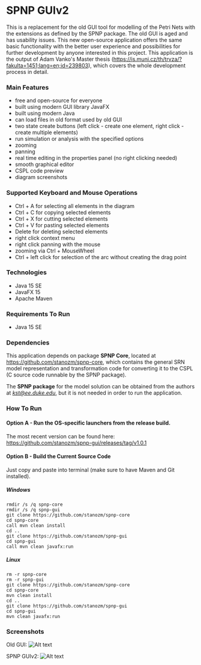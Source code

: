 # SPNP GUIv2

This is a replacement for the old GUI tool for modelling of the Petri Nets with the extensions as defined by the SPNP package. The old GUI is aged and has usability issues. This new open-source application offers the same basic functionality with the better user experience and possibilities for further development by anyone interested in this project. This application is the output of Adam Vanko's Master thesis (https://is.muni.cz/th/trvza/?fakulta=1451;lang=en;id=239803), which covers the whole development process in detail.

### Main Features

- free and open-source for everyone
- built using modern GUI library JavaFX
- built using modern Java
- can load files in old format used by old GUI
- two state create buttons (left click - create one element, right click - create multiple elements)
- run simulation or analysis with the specified options
- zooming
- panning
- real time editing in the properties panel (no right clicking needed)
- smooth graphical editor
- CSPL code preview
- diagram screenshots

### Supported Keyboard and Mouse Operations

- Ctrl + A for selecting all elements in the diagram
- Ctrl + C for copying selected elements
- Ctrl + X for cutting selected elements
- Ctrl + V for pasting selected elements
- Delete for deleting selected elements
- right click context menu
- right click panning with the mouse
- zooming via Ctrl + MouseWheel
- Ctrl + left click for selection of the arc without creating the drag point

### Technologies

- Java 15 SE
- JavaFX 15
- Apache Maven

### Requirements To Run

- Java 15 SE

### Dependencies

This application depends on package **SPNP Core**, located at https://github.com/stanozm/spnp-core, which contains
the general SRN model representation and transformation code for converting it to the CSPL (C source code runnable by
the SPNP package).

The **SPNP package** for the model solution can be obtained from the authors at *kst@ee.duke.edu*, but it is not needed
in order to run the application.

### How To Run

#### Option A - Run the OS-specific launchers from the release build.

The most recent version can be found here: 
https://github.com/stanozm/spnp-gui/releases/tag/v1.0.1



#### Option B - Build the Current Source Code

Just copy and paste into terminal (make sure to have Maven and Git installed).

##### Windows

```
rmdir /s /q spnp-core
rmdir /s /q spnp-gui
git clone https://github.com/stanozm/spnp-core
cd spnp-core
call mvn clean install
cd ..
git clone https://github.com/stanozm/spnp-gui
cd spnp-gui
call mvn clean javafx:run
```

##### Linux

```
rm -r spnp-core
rm -r spnp-gui
git clone https://github.com/stanozm/spnp-core
cd spnp-core
mvn clean install
cd ..
git clone https://github.com/stanozm/spnp-gui
cd spnp-gui
mvn clean javafx:run
```

### Screenshots

Old GUI:
![Alt text](screenshots/old_gui.png?raw=true "Old GUI")

SPNP GUIv2:
![Alt text](screenshots/new_gui.png?raw=true "This GUI")
